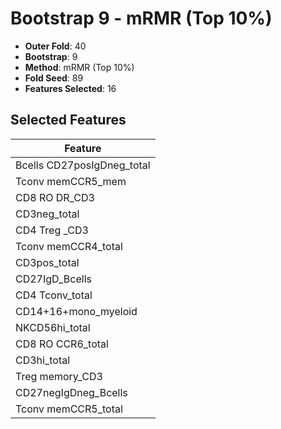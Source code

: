 # Bootstrap 9 - mRMR (Top 10%)

- **Outer Fold**: 40
- **Bootstrap**: 9
- **Method**: mRMR (Top 10%)
- **Fold Seed**: 89
- **Features Selected**: 16

## Selected Features

| Feature |
|---------|
| Bcells CD27posIgDneg_total |
| Tconv memCCR5_mem |
| CD8 RO DR_CD3 |
| CD3neg_total |
| CD4 Treg _CD3 |
| Tconv memCCR4_total |
| CD3pos_total |
| CD27IgD_Bcells |
| CD4 Tconv_total |
| CD14+16+mono_myeloid |
| NKCD56hi_total |
| CD8 RO CCR6_total |
| CD3hi_total |
| Treg memory_CD3 |
| CD27negIgDneg_Bcells |
| Tconv memCCR5_total |
